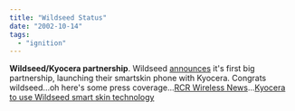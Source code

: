 ```yaml
---
title: "Wildseed Status"
date: "2002-10-14"
tags: 
  - "ignition"
---
```


**Wildseed/Kyocera partnership**. Wildseed [announces](http://www.wildseed.com/news/news_pr_10142002.asp) it's first big partnership, launching their smartskin phone with Kyocera. Congrats wildseed...oh here's some press coverage...[RCR Wireless News](http://www.rcrnews.com/cgi-bin/news.pl?newsId=5381)...[Kyocera to use Wildseed smart skin technology](http://www.pmn.co.uk/20021014wildseed.shtml)
